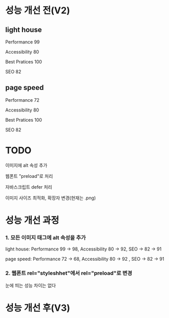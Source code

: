 # 성능 개선 전(V2)
## light house
Performance    99

Accessibility  80

Best Pratices  100

SEO            82


## page speed
Performance    72

Accessibility  80

Best Pratices  100

SEO            82

# TODO
이미지에 alt 속성 추가

웹폰트 "preload"로 처리

자바스크립트 defer 처리

이미지 사이즈 최적화, 확장자 변경(현재는 .png)

# 성능 개선 과정
### 1. 모든 이미지 태그에 alt 속성을 추가

light house: Performance 99 -> 98, Accessibility 80 -> 92, SEO -> 82 -> 91

page speed: Performance 72 -> 68, Accessibility 80 -> 92 , SEO -> 82 -> 91


### 2. 웹폰트 rel="styleshhet"에서 rel="preload"로 변경

눈에 띄는 성능 차이는 없다

# 성능 개선 후(V3)
